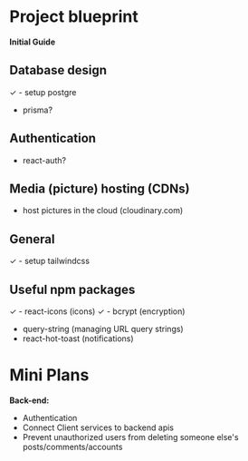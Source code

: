 # Project blueprint

**Initial Guide**

## Database design

✓ - setup postgre

- prisma?

## Authentication

- react-auth?

## Media (picture) hosting (CDNs)

- host pictures in the cloud (cloudinary.com)

## General

✓ - setup tailwindcss

## Useful npm packages

✓ - react-icons (icons)
✓ - bcrypt (encryption)
- query-string (managing URL query strings)
- react-hot-toast (notifications)



# Mini Plans


**Back-end:**
- Authentication
- Connect Client services to backend apis
- Prevent unauthorized users from deleting someone else's posts/comments/accounts